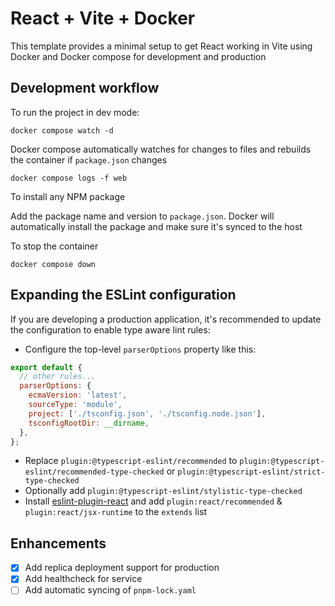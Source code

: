# React + Vite + Docker

This template provides a minimal setup to get React working in Vite using Docker and Docker compose for development and production

## Development workflow

To run the project in dev mode:

```
docker compose watch -d
```

Docker compose automatically watches for changes to files and rebuilds the container if `package.json` changes

```
docker compose logs -f web
```

To install any NPM package

Add the package name and version to `package.json`. Docker will automatically install the package and make sure it's synced to the host

To stop the container

```
docker compose down
```

## Expanding the ESLint configuration

If you are developing a production application, it's recommended to update the configuration to enable type aware lint rules:

- Configure the top-level `parserOptions` property like this:

```js
export default {
  // other rules...
  parserOptions: {
    ecmaVersion: 'latest',
    sourceType: 'module',
    project: ['./tsconfig.json', './tsconfig.node.json'],
    tsconfigRootDir: __dirname,
  },
};
```

- Replace `plugin:@typescript-eslint/recommended` to `plugin:@typescript-eslint/recommended-type-checked` or `plugin:@typescript-eslint/strict-type-checked`
- Optionally add `plugin:@typescript-eslint/stylistic-type-checked`
- Install [eslint-plugin-react](https://github.com/jsx-eslint/eslint-plugin-react) and add `plugin:react/recommended` & `plugin:react/jsx-runtime` to the `extends` list

## Enhancements

- [x] Add replica deployment support for production
- [x] Add healthcheck for service
- [ ] Add automatic syncing of `pnpm-lock.yaml`
